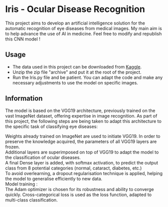 # Iris - Ocular Disease Recognition

This project aims to develop an artificial intelligence solution for the automatic recognition of eye diseases from medical images. My main aim is to help advance the use of AI in medicine. Feel free to modify and republish this CNN model !  

## Usage
- The data used in this project can be downloaded from [Kaggle](https://www.kaggle.com/datasets/andrewmvd/ocular-disease-recognition-odir5k).  
- Unzip the zip file "archive" and put it at the root of the project.   
- Run the Iris.py file and be patient. You can adapt the code and make any necessary adjustments to use the model on specific images.  

## Information
The model is based on the VGG19 architecture, previously trained on the vast ImageNet dataset, offering expertise in image recognition. As part of this project, the following steps are being taken to adapt this architecture to the specific task of classifying eye diseases:  
  
Weights already trained on ImageNet are used to initiate VGG19. In order to preserve the knowledge acquired, the parameters of all VGG19 layers are frozen.  
Additional layers are superimposed on top of VGG19 to adapt the model to the classification of ocular diseases.  
A final Dense layer is added, with softmax activation, to predict the output class from 8 potential categories (normal, cataract, diabetes, etc.)  
To avoid overlearning, a dropout regularisation technique is applied, helping the model to generalise efficiently to new data.  
Model training :  
The Adam optimizer is chosen for its robustness and ability to converge quickly.
Cross-categorical loss is used as the loss function, adapted to multi-class classification.
